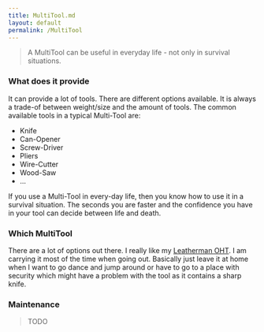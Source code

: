 ```yaml
---
title: MultiTool.md
layout: default
permalink: /MultiTool
---
```

> A MultiTool can be useful in everyday life - not only in survival situations.

### What does it provide

It can provide a lot of tools. There are different options available. It is always a trade-of between weight/size and the amount of tools.
The common available tools in a typical Multi-Tool are:

* Knife
* Can-Opener
* Screw-Driver
* Pliers
* Wire-Cutter
* Wood-Saw
* ...

If you use a Multi-Tool in every-day life, then you know how to use it in a survival situation. The seconds you are faster and the confidence you have in your tool can decide between life and death.

### Which MultiTool

There are a lot of options out there. I really like my [Leatherman OHT](OHTMultiTool).
I am carrying it most of the time when going out.
Basically just leave it at home when I want to go dance and jump around or have to go to a place with security which might have a problem with the tool as it contains a sharp knife.

### Maintenance

> TODO
